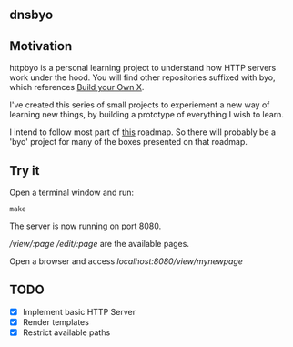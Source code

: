 ## dnsbyo

## Motivation
httpbyo is a personal learning project to understand how HTTP servers work under the hood.
You will find other repositories suffixed with byo, which references [Build your Own X](https://github.com/danistefanovic/build-your-own-x).

I've created this series of small projects to experiement a new way of learning new things, by building a prototype of everything I wish to learn.

I intend to follow most part of [this](https://roadmap.sh/backend) roadmap. So there will probably be a 'byo' project for many of the boxes presented on that roadmap.

## Try it

Open a terminal window and run:

```
make
```

The server is now running on port 8080.

*/view/:page* */edit/:page* are the available pages.


Open a browser and access *localhost:8080/view/mynewpage*

## TODO
- [x] Implement basic HTTP Server
- [x] Render templates
- [x] Restrict available paths
